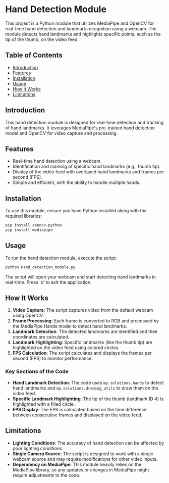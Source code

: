 # Hand Detection Module

This project is a Python module that utilizes MediaPipe and OpenCV for real-time hand detection and landmark recognition using a webcam. The module detects hand landmarks and highlights specific points, such as the tip of the thumb, on the video feed.

## Table of Contents
- [Introduction](#introduction)
- [Features](#features)
- [Installation](#installation)
- [Usage](#usage)
- [How It Works](#how-it-works)
- [Limitations](#limitations)
## Introduction

This hand detection module is designed for real-time detection and tracking of hand landmarks. It leverages MediaPipe's pre-trained hand detection model and OpenCV for video capture and processing.

## Features

- Real-time hand detection using a webcam.
- Identification and marking of specific hand landmarks (e.g., thumb tip).
- Display of the video feed with overlayed hand landmarks and frames per second (FPS).
- Simple and efficient, with the ability to handle multiple hands.

## Installation

To use this module, ensure you have Python installed along with the required libraries:

```bash
pip install opencv-python
pip install mediapipe
```

## Usage

To run the hand detection module, execute the script:

```bash
python Hand_detection_module.py
```

The script will open your webcam and start detecting hand landmarks in real-time. Press 'x' to exit the application.

## How It Works

1. **Video Capture**: The script captures video from the default webcam using OpenCV.
2. **Frame Processing**: Each frame is converted to RGB and processed by the MediaPipe Hands model to detect hand landmarks.
3. **Landmark Detection**: The detected landmarks are identified and their coordinates are calculated.
4. **Landmark Highlighting**: Specific landmarks (like the thumb tip) are highlighted on the video feed using colored circles.
5. **FPS Calculation**: The script calculates and displays the frames per second (FPS) to monitor performance.

### Key Sections of the Code

- **Hand Landmark Detection**: The code uses `mp.solutions.hands` to detect hand landmarks and `mp.solutions.drawing_utils` to draw them on the video feed.
- **Specific Landmark Highlighting**: The tip of the thumb (landmark ID 4) is highlighted with a filled circle.
- **FPS Display**: The FPS is calculated based on the time difference between consecutive frames and displayed on the video feed.

## Limitations

- **Lighting Conditions**: The accuracy of hand detection can be affected by poor lighting conditions.
- **Single Camera Source**: The script is designed to work with a single webcam source and may require modifications for other video inputs.
- **Dependency on MediaPipe**: This module heavily relies on the MediaPipe library, so any updates or changes in MediaPipe might require adjustments to the code.

